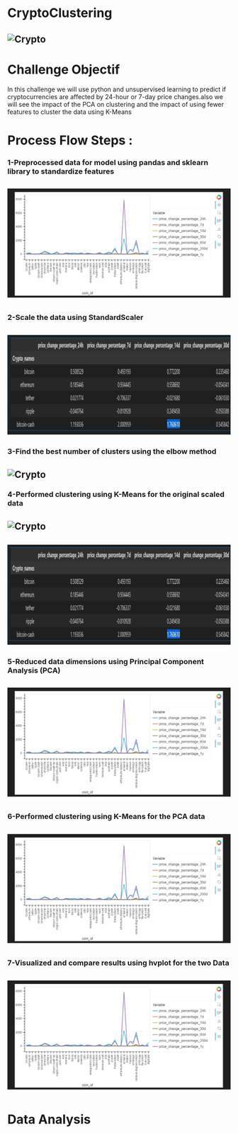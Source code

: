 # CryptoClustering
## ![Crypto](https://i.pinimg.com/736x/ce/bd/26/cebd26365e7e8c1de734652e65f766c8.jpg)

# Challenge Objectif 

In this challenge we will use python and unsupervised learning to predict if cryptocurrencies are affected by 24-hour or 7-day price changes.also we will see the impact of the PCA on clustering and the impact of using fewer features to cluster the data using K-Means

# Process Flow Steps :
  ### 1-Preprocessed data for model using pandas and sklearn library to standardize features
  ## ![Crypto](https://github.com/fahr-khadija/CryptoClustering/blob/main/images/dataframe_plot.jpg)
  ### 2-Scale the data using StandardScaler
   ## ![Crypto](https://github.com/fahr-khadija/CryptoClustering/blob/main/images/df_market_scaled_pred.jpg)
  ### 3-Find the best number of clusters using the elbow method
   
   ## ![Crypto](https://github.com/fahr-khadija/CryptoClustering/blob/main/images/elbow_Curve.jpg)

   ### 4-Performed clustering using K-Means for the original scaled data
  ## ![Crypto](https://github.com/fahr-khadija/CryptoClustering/blob/main/images/df_market_scaled_plot.jpg)
   ## ![Crypto](https://github.com/fahr-khadija/CryptoClustering/blob/main/images/df_market_scaled_pred.jpg)

  ### 5-Reduced data dimensions using Principal Component Analysis (PCA)
  
  ## ![Crypto](https://github.com/fahr-khadija/CryptoClustering/blob/main/images/dataframe_plot.jpg)

  ### 6-Performed clustering using K-Means for the PCA data
  
   ## ![Crypto](https://github.com/fahr-khadija/CryptoClustering/blob/main/images/dataframe_plot.jpg)

  ### 7-Visualized and compare results using hvplot for the two Data 
   ## ![Crypto](https://github.com/fahr-khadija/CryptoClustering/blob/main/images/dataframe_plot.jpg)

# Data Analysis 
      



